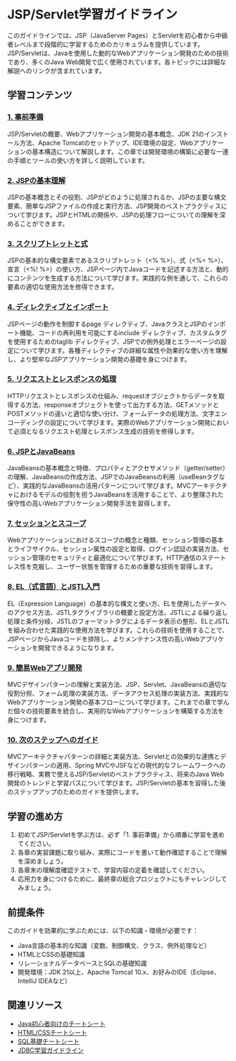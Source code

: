 # JSP/Servlet学習ガイドライン

このガイドラインでは、JSP（JavaServer Pages）とServletを初心者から中級者レベルまで段階的に学習するためのカリキュラムを提供しています。JSP/Servletは、Javaを使用した動的なWebアプリケーション開発のための技術であり、多くのJava Web開発で広く使用されています。各トピックには詳細な解説へのリンクが含まれています。

## 学習コンテンツ

### [1. 事前準備](https://fcircle-biz.github.io/tech_docs/guide/java-ecosystem/jsp/jsp-learning-material-1.html)
JSP/Servletの概要、Webアプリケーション開発の基本概念、JDK 21のインストール方法、Apache Tomcatのセットアップ、IDE環境の設定、Webアプリケーションの基本構造について解説します。この章では開発環境の構築に必要な一連の手順とツールの使い方を詳しく説明しています。

### [2. JSPの基本理解](https://fcircle-biz.github.io/tech_docs/guide/java-ecosystem/jsp/jsp-learning-material-2.html)
JSPの基本概念とその役割、JSPがどのように処理されるか、JSPの主要な構文要素、簡単なJSPファイルの作成と実行方法、JSP開発のベストプラクティスについて学びます。JSPとHTMLの関係や、JSPの処理フローについての理解を深めることができます。

### [3. スクリプトレットと式](https://fcircle-biz.github.io/tech_docs/guide/java-ecosystem/jsp/jsp-learning-material-3.html)
JSPの基本的な構文要素であるスクリプトレット（<% %>）、式（<%= %>）、宣言（<%! %>）の使い方、JSPページ内でJavaコードを記述する方法と、動的にコンテンツを生成する方法について学びます。実践的な例を通して、これらの要素の適切な使用方法を修得できます。

### [4. ディレクティブとインポート](https://fcircle-biz.github.io/tech_docs/guide/java-ecosystem/jsp/jsp-learning-material-4.html)
JSPページの動作を制御するpage ディレクティブ、JavaクラスとJSPのインポート機能、コードの再利用を可能にするinclude ディレクティブ、カスタムタグを使用するためのtaglib ディレクティブ、JSPでの例外処理とエラーページの設定について学びます。各種ディレクティブの詳細な属性や効果的な使い方を理解し、より堅牢なJSPアプリケーション開発の基礎を身につけます。

### [5. リクエストとレスポンスの処理](https://fcircle-biz.github.io/tech_docs/guide/java-ecosystem/jsp/jsp-learning-material-5.html)
HTTPリクエストとレスポンスの仕組み、requestオブジェクトからデータを取得する方法、responseオブジェクトを使って出力する方法、GETメソッドとPOSTメソッドの違いと適切な使い分け、フォームデータの処理方法、文字エンコーディングの設定について学びます。実際のWebアプリケーション開発において必須となるリクエスト処理とレスポンス生成の技術を修得します。

### [6. JSPとJavaBeans](https://fcircle-biz.github.io/tech_docs/guide/java-ecosystem/jsp/jsp-learning-material-6.html)
JavaBeansの基本概念と特徴、プロパティとアクセサメソッド（getter/setter）の理解、JavaBeansの作成方法、JSPでのJavaBeansの利用（useBeanタグなど）、実践的なJavaBeansの活用パターンについて学びます。MVCアーキテクチャにおけるモデルの役割を担うJavaBeansを活用することで、より整理された保守性の高いWebアプリケーション開発手法を習得します。

### [7. セッションとスコープ](https://fcircle-biz.github.io/tech_docs/guide/java-ecosystem/jsp/jsp-learning-material-7.html)
Webアプリケーションにおけるスコープの概念と種類、セッション管理の基本とライフサイクル、セッション属性の設定と取得、ログイン認証の実装方法、セッション管理のセキュリティと最適化について学びます。HTTP通信のステートレス性を克服し、ユーザー状態を管理するための重要な技術を習得します。

### [8. EL（式言語）とJSTL入門](https://fcircle-biz.github.io/tech_docs/guide/java-ecosystem/jsp/jsp-learning-material-8.html)
EL（Expression Language）の基本的な構文と使い方、ELを使用したデータへのアクセス方法、JSTLタグライブラリの概要と設定方法、JSTLによる繰り返し処理と条件分岐、JSTLのフォーマットタグによるデータ表示の整形、ELとJSTLを組み合わせた実践的な使用方法を学びます。これらの技術を使用することで、JSPページからJavaコードを排除し、よりメンテナンス性の高いWebアプリケーションを開発できるようになります。

### [9. 簡易Webアプリ開発](https://fcircle-biz.github.io/tech_docs/guide/java-ecosystem/jsp/jsp-learning-material-9.html)
MVCデザインパターンの理解と実装方法、JSP、Servlet、JavaBeansの適切な役割分担、フォーム処理の実装方法、データアクセス処理の実装方法、実践的なWebアプリケーション開発の基本フローについて学びます。これまでの章で学んだ個々の技術要素を統合し、実用的なWebアプリケーションを構築する方法を身につけます。

### [10. 次のステップへのガイド](https://fcircle-biz.github.io/tech_docs/guide/java-ecosystem/jsp/jsp-learning-material-10.html)
MVCアーキテクチャパターンの詳細と実装方法、Servletとの効果的な連携とデザインパターンの適用、Spring MVCやJSFなどの現代的なフレームワークへの移行戦略、実務で使えるJSP/Servletのベストプラクティス、将来のJava Web開発のトレンドと学習パスについて学びます。JSP/Servletの基本を習得した後のステップアップのためのガイドを提供します。

## 学習の進め方

1. 初めてJSP/Servletを学ぶ方は、必ず「1. 事前準備」から順番に学習を進めてください。
2. 各章の実習課題に取り組み、実際にコードを書いて動作確認することで理解を深めましょう。
3. 各章末の理解度確認テストで、学習内容の定着を確認してください。
4. 応用力を身につけるために、最終章の総合プロジェクトにもチャレンジしてみましょう。

## 前提条件

このガイドを効果的に学ぶためには、以下の知識・環境が必要です：

- Java言語の基本的な知識（変数、制御構文、クラス、例外処理など）
- HTMLとCSSの基礎知識
- リレーショナルデータベースとSQLの基礎知識
- 開発環境：JDK 21以上、Apache Tomcat 10.x、お好みのIDE（Eclipse、IntelliJ IDEAなど）

## 関連リソース

- [Java初心者向けのチートシート](https://fcircle-biz.github.io/tech_docs/cheatsheet/fundamentals/java-cheatsheet.html)
- [HTML/CSSチートシート](https://fcircle-biz.github.io/tech_docs/cheatsheet/fundamentals/html-css-cheatsheet.html)
- [SQL基礎チートシート](https://fcircle-biz.github.io/tech_docs/cheatsheet/fundamentals/sql-cheatsheet.html)
- [JDBC学習ガイドライン](https://fcircle-biz.github.io/tech_docs/guide/jdbc/)